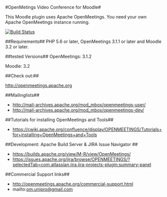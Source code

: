#OpenMetings Video Conference for Moodle#

This Moodle plugin uses Apache OpenMeetings.
You need your own Apache OpenMeetings instance running.

[![Build Status](https://travis-ci.org/moodlebeuth/moodle-mod_openmeetings.svg?branch=master)](https://travis-ci.org/moodlebeuth/moodle-mod_openmeetings)

##Requirements##
PHP 5.6 or later, OpenMeetings 3.1.1 or later and Moodle 3.2 or later.

##tested Versions##
OpenMeetings: 3.1.2

Moodle: 3.2

##Check out:##

http://openmeetings.apache.org

##Mailinglists##

* http://mail-archives.apache.org/mod_mbox/openmeetings-user/
* http://mail-archives.apache.org/mod_mbox/openmeetings-dev/

##Tutorials for installing OpenMeetings and Tools##

* https://cwiki.apache.org/confluence/display/OPENMEETINGS/Tutorials+for+installing+OpenMeetings+and+Tools

##Development: Apache Build Server & JIRA Issue Navigator ##

* https://builds.apache.org/view/M-R/view/OpenMeetings/
* https://issues.apache.org/jira/browse/OPENMEETINGS/?selectedTab=com.atlassian.jira.jira-projects-plugin:summary-panel

##Commercial Support links##

* http://openmeetings.apache.org/commercial-support.html
* mailto:om.unipro@gmail.com
